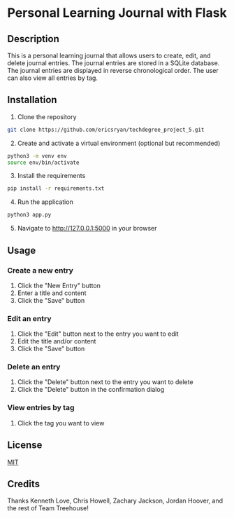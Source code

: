 # Personal Learning Journal with Flask

## Description

This is a personal learning journal that allows users to create, edit, and delete journal entries. The journal entries are stored in a SQLite database. The journal entries are displayed in reverse chronological order. The user can also view all entries by tag.

## Installation

1. Clone the repository
```bash
git clone https://github.com/ericsryan/techdegree_project_5.git
```

2. Create and activate a virtual environment (optional but recommended)
```bash
python3 -m venv env
source env/bin/activate
```

3. Install the requirements
```bash
pip install -r requirements.txt
```

4. Run the application
```bash
python3 app.py
```

5. Navigate to http://127.0.0.1:5000 in your browser

## Usage

### Create a new entry
1. Click the "New Entry" button
2. Enter a title and content
3. Click the "Save" button

### Edit an entry
1. Click the "Edit" button next to the entry you want to edit
2. Edit the title and/or content
3. Click the "Save" button

### Delete an entry
1. Click the "Delete" button next to the entry you want to delete
2. Click the "Delete" button in the confirmation dialog

### View entries by tag
1. Click the tag you want to view

## License
[MIT](https://choosealicense.com/licenses/mit/)

## Credits
Thanks Kenneth Love, Chris Howell, Zachary Jackson, Jordan Hoover, and the rest of Team Treehouse!

